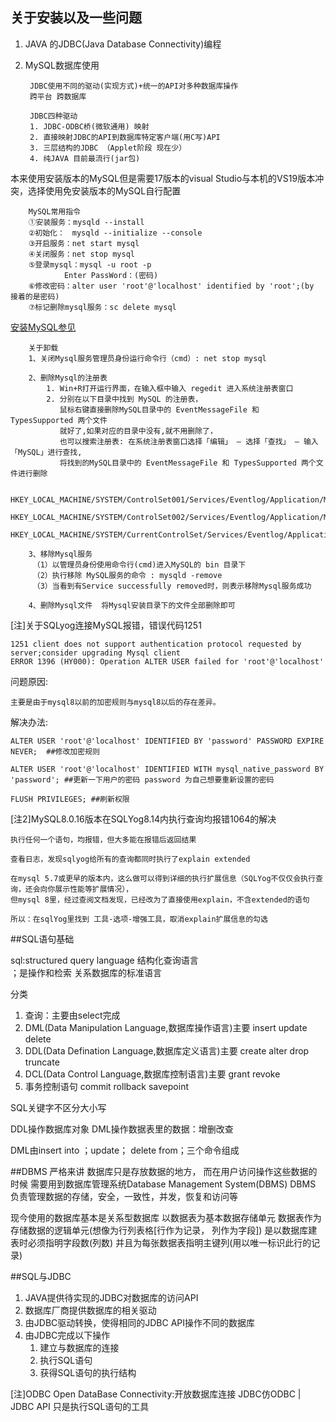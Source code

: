 ## 关于安装以及一些问题
1. JAVA 的JDBC(Java Database Connectivity)编程
2. MySQL数据库使用

		JDBC使用不同的驱动(实现方式)+统一的API对多种数据库操作
		跨平台 跨数据库
		
		JDBC四种驱动
		1. JDBC-ODBC桥(微软通用) 映射
		2. 直接映射JDBC的API到数据库特定客户端(用C写)API
		3. 三层结构的JDBC （Applet阶段 现在少）
		4. 纯JAVA 目前最流行(jar包)

本来使用安装版本的MySQL但是需要17版本的visual Studio与本机的VS19版本冲突，选择使用免安装版本的MySQL自行配置

		MySQL常用指令
		①安装服务：mysqld --install
		②初始化：　mysqld --initialize --console
 		③开启服务：net start mysql
 		④关闭服务：net stop mysql
 		⑤登录mysql：mysql -u root -p
 				Enter PassWord：(密码)
 		⑥修改密码：alter user 'root'@'localhost' identified by 'root';(by 接着的是密码)
 		⑦标记删除mysql服务：sc delete mysql
 [安装MySQL参见](https://www.cnblogs.com/winton-nfs/p/11524007.html)           

		关于卸载
		1、关闭Mysql服务管理员身份运行命令行（cmd）: net stop mysql

   		2、删除Mysql的注册表
      		1. Win+R打开运行界面，在输入框中输入 regedit 进入系统注册表窗口
      		2. 分别在以下目录中找到 MySQL 的注册表，
			   鼠标右键直接删除MySQL目录中的 EventMessageFile 和 TypesSupported 两个文件
	           就好了,如果对应的目录中没有,就不用删除了，
			   也可以搜索注册表: 在系统注册表窗口选择「编辑」 — 选择「查找」 — 输入 「MySQL」进行查找,
			   将找到的MySQL目录中的 EventMessageFile 和 TypesSupported 两个文件进行删除
	
			   HKEY_LOCAL_MACHINE/SYSTEM/ControlSet001/Services/Eventlog/Application/MySQL
			   HKEY_LOCAL_MACHINE/SYSTEM/ControlSet002/Services/Eventlog/Application/MySQL
			   HKEY_LOCAL_MACHINE/SYSTEM/CurrentControlSet/Services/Eventlog/Application/MySQL
 
		3、移除Mysql服务
	     （1）以管理员身份使用命令行(cmd)进入MySQL的 bin 目录下
	     （2）执行移除 MySQL服务的命令 : mysqld -remove
	     （3）当看到有Service successfully removed时，则表示移除Mysql服务成功
 
		4、删除Mysql文件  将Mysql安装目录下的文件全部删除即可     


[注]关于SQLyog连接MySQL报错，错误代码1251
	
	1251 client does not support authentication protocol requested by server;consider upgrading Mysql client
	ERROR 1396 (HY000): Operation ALTER USER failed for 'root'@'localhost'  

问题原因:

	主要是由于mysql8以前的加密规则与mysql8以后的存在差异。

解决办法:

	ALTER USER 'root'@'localhost' IDENTIFIED BY 'password' PASSWORD EXPIRE NEVER;  ##修改加密规则
	
	ALTER USER 'root'@'localhost' IDENTIFIED WITH mysql_native_password BY 'password'; ##更新一下用户的密码 password 为自己想要重新设置的密码
	
	FLUSH PRIVILEGES; ##刷新权限         

[注2]MySQL8.0.16版本在SQLYog8.14内执行查询均报错1064的解决

	执行任何一个语句，均报错，但大多能在报错后返回结果

	查看日志，发现sqlyog给所有的查询都同时执行了explain extended     
	
	在mysql 5.7或更早的版本内，这么做可以得到详细的执行扩展信息（SQLYog不仅仅会执行查询，还会向你展示性能等扩展情况），
	但mysql 8里，经过查阅文档发现，已经改为了直接使用explain，不含extended的语句
	
	所以：在sqlYog里找到 工具-选项-增强工具，取消explain扩展信息的勾选
      
##SQL语句基础

sql:structured query language 结构化查询语言         
；是操作和检索 关系数据库的标准语言             

分类

1. 查询：主要由select完成
2. DML(Data Manipulation Language,数据库操作语言)主要 insert update delete
3. DDL(Data Defination Language,数据库定义语言)主要 create alter drop truncate
4. DCL(Data Control Language,数据库控制语言)主要 grant revoke
5. 事务控制语句  commit rollback savepoint

SQL关键字不区分大小写

DDL操作数据库对象 DML操作数据表里的数据：增删改查

DML由insert into ；update； delete from；三个命令组成






















##DBMS
严格来讲 数据库只是存放数据的地方，
而在用户访问操作这些数据的时候 需要用到数据库管理系统Database Management System(DBMS)
DBMS 负责管理数据的存储，安全，一致性，并发，恢复和访问等

现今使用的数据库基本是关系型数据库
以数据表为基本数据存储单元
数据表作为存储数据的逻辑单元(想像为行列表格[行作为记录， 列作为字段])
是以数据库建表时必须指明字段数(列数)
并且为每张数据表指明主键列(用以唯一标识此行的记录)















##SQL与JDBC
1. JAVA提供待实现的JDBC对数据库的访问API
2. 数据库厂商提供数据库的相关驱动
3. 由JDBC驱动转换，使得相同的JDBC API操作不同的数据库
4. 由JDBC完成以下操作
	1. 建立与数据库的连接
	2. 执行SQL语句
	3. 获得SQL语句的执行结构

	
[注]ODBC Open DataBase Connectivity:开放数据库连接 JDBC仿ODBC | JDBC API 只是执行SQL语句的工具

